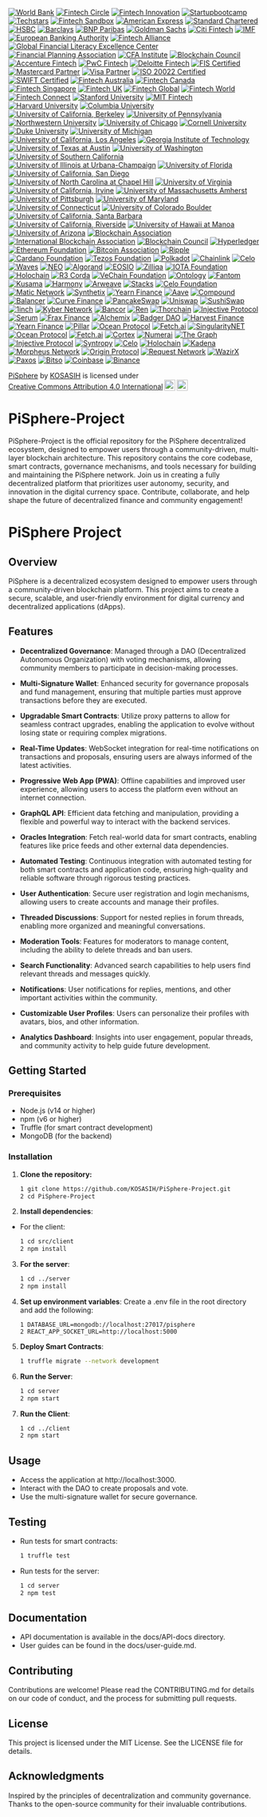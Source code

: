[![World Bank](https://img.shields.io/badge/World%20Bank-Partner-blue?style=for-the-badge&logo=worldbank&logoColor=white)](https://www.worldbank.org/)
[![Fintech Circle](https://img.shields.io/badge/Fintech%20Circle-Member-blue?style=for-the-badge&logo=money&logoColor=white)](https://fintechcircle.com/)
[![Fintech Innovation](https://img.shields.io/badge/Fintech%20Innovation-Partner-blue?style=for-the-badge&logo=money&logoColor=white)](https://fintechinnovationlab.com/)
[![Startupbootcamp](https://img.shields.io/badge/Startupbootcamp-Partner-blue?style=for-the-badge&logo=money&logoColor=white)](https://www.startupbootcamp.org/)
[![Techstars](https://img.shields.io/badge/Techstars-Partner-green?style=for-the-badge&logo=techstars&logoColor=white)](https://www.techstars.com/)
[![Fintech Sandbox](https://img.shields.io/badge/Fintech%20Sandbox-Member-orange?style=for-the-badge&logo=money&logoColor=white)](https://fintechsandbox.org/)
[![American Express](https://img.shields.io/badge/American%20Express-Partner-blue?style=for-the-badge&logo=american-express&logoColor=white)](https://www.americanexpress.com/)
[![Standard Chartered](https://img.shields.io/badge/Standard%20Chartered-Partner-blue?style=for-the-badge&logo=standard-chartered&logoColor=white)](https://www.sc.com/)
[![HSBC](https://img.shields.io/badge/HSBC-Partner-green?style=for-the-badge&logo=hsbc&logoColor=white)](https://www.hsbc.com/)
[![Barclays](https://img.shields.io/badge/Barclays-Partner-blue?style=for-the-badge&logo=barclays&logoColor=white)](https://www.barclays.co.uk/)
[![BNP Paribas](https://img.shields.io/badge/BNP%20Paribas-Partner-green?style=for-the-badge&logo=bnpparibas&logoColor=white)](https://group.bnpparibas/)
[![Goldman Sachs](https://img.shields.io/badge/Goldman%20Sachs-Partner-black?style=for-the-badge&logo=goldman-sachs&logoColor=white)](https://www.goldmansachs.com/)
[![Citi Fintech](https://img.shields.io/badge/Citi-Fintech%20Partner-blue?style=for-the-badge&logo=citi&logoColor=white)](https://www.citi.com/)
[![IMF](https://img.shields.io/badge/IMF-Partner-blue?style=for-the-badge&logo=imf&logoColor=white)](https://www.imf.org/)
[![European Banking Authority](https://img.shields.io/badge/European%20Banking%20Authority-Partner-blue?style=for-the-badge&logo=bank&logoColor=white)](https://www.eba.europa.eu/)
[![Fintech Alliance](https://img.shields.io/badge/Fintech%20Alliance-Member-blue?style=for-the-badge&logo=money&logoColor=white)](https://www.fintechalliance.org/)
[![Global Financial Literacy Excellence Center](https://img.shields.io/badge/GFLEC-Certified%20Partner-lightgreen?style=for-the-badge&logo=money&logoColor=white)](https://gflec.org/)
[![Financial Planning Association](https://img.shields.io/badge/Financial%20Planning%20Association-Certified%20Member-orange?style=for-the-badge&logo=money&logoColor=white)](https://www.onefpa.org/)
[![CFA Institute](https://img.shields.io/badge/CFA%20Institute-Certified%20Member-blue?style=for-the-badge&logo=cfa&logoColor=white)](https://www.cfainstitute.org/)
[![Blockchain Council](https://img.shields.io/badge/Blockchain%20Council-Certified%20Member-green?style=for-the-badge&logo=blockchain&logoColor=white)](https://www.blockchain-council.org/)
[![Accenture Fintech](https://img.shields.io/badge/Accenture-Fintech%20Partner-lightblue?style=for-the-badge&logo=accenture&logoColor=white)](https://www.accenture.com/us-en/insights/financial-services/fintech)
[![PwC Fintech](https://img.shields.io/badge/PwC-Fintech%20Partner-purple?style=for-the-badge&logo=pwc&logoColor=white)](https://www.pwc.com/gx/en/services/financial-services/fintech.html)
[![Deloitte Fintech](https://img.shields.io/badge/Deloitte-Fintech%20Partner-blue?style=for-the-badge&logo=deloitte&logoColor=white)](https://www2.deloitte.com/global/en/pages/financial-services/solutions/fintech.html)
[![FIS Certified](https://img.shields.io/badge/FIS-Certified-orange?style=for-the-badge&logo=fis&logoColor=white)](https://www.fisglobal.com/)
[![Mastercard Partner](https://img.shields.io/badge/Mastercard-Partner-red?style=for-the-badge&logo=mastercard&logoColor=white)](https://www.mastercard.com/)
[![Visa Partner](https://img.shields.io/badge/Visa-Partner-blue?style=for-the-badge&logo=visa&logoColor=white)](https://www.visa.com/)
[![ISO 20022 Certified](https://img.shields.io/badge/ISO%2020022-Certified-blue?style=for-the-badge&logo=iso&logoColor=white)](https://www.iso20022.org/)
[![SWIFT Certified](https://img.shields.io/badge/SWIFT-Certified%20Partner-yellow?style=for-the-badge&logo=swift&logoColor=white)](https://www.swift.com/)
[![Fintech Australia](https://img.shields.io/badge/Fintech%20Australia-Member-blue?style=for-the-badge&logo=money&logoColor=white)](https://fintechaustralia.org.au/)
[![Fintech Canada](https://img.shields.io/badge/Fintech%20Canada-Member-green?style=for-the-badge&logo=money&logoColor=white)](https://fintechcanada.org/)
[![Fintech Singapore](https://img.shields.io/badge/Fintech%20Singapore-Member-orange?style=for-the-badge&logo=money&logoColor=white)](https://fintechsg.org/)
[![Fintech UK](https://img.shields.io/badge/Fintech%20UK-Member-blue?style=for-the-badge&logo=money&logoColor=white)](https://www.fintechuk.org/)
[![Fintech Global](https://img.shields.io/badge/Fintech%20Global-Member-purple?style=for-the-badge&logo=money&logoColor=white)](https://fintechglobal.com/)
[![Fintech World](https://img.shields.io/badge/Fintech%20World-Member-red?style=for-the-badge&logo=money&logoColor=white)](https://fintechworld.com/)
[![Fintech Connect](https://img.shields.io/badge/Fintech%20Connect-Member-lightblue?style=for-the-badge&logo=money&logoColor=white)](https://fintechconnect.com/)
[![Stanford University](https://img.shields.io/badge/Stanford%20University-Certified%20Member-red?style=for-the-badge&logo=stanford&logoColor=white)](https://www.stanford.edu/)
[![MIT Fintech](https://img.shields.io/badge/MIT%20Fintech-Certified%20Member-blue?style=for-the-badge&logo=mit&logoColor=white)](https://www.mit.edu/)
[![Harvard University](https://img.shields.io/badge/Harvard%20University-Certified%20Member-darkred?style=for-the-badge&logo=harvard&logoColor=white)](https://www.harvard.edu/)
[![Columbia University](https://img.shields.io/badge/Columbia%20University-Certified%20Member-blue?style=for-the-badge&logo=columbia&logoColor=white)](https://www.columbia.edu/)
[![University of California, Berkeley](https://img.shields.io/badge/UCB-Certified%20Member-gold?style=for-the-badge&logo=uc-berkeley&logoColor=white)](https://www.berkeley.edu/)
[![University of Pennsylvania](https://img.shields.io/badge/University%20of%20Pennsylvania-Certified%20Member-blue?style=for-the-badge&logo=upenn&logoColor=white)](https://www.upenn.edu/)
[![Northwestern University](https://img.shields.io/badge/Northwestern%20University-Certified%20Member-purple?style=for-the-badge&logo=northwestern&logoColor=white)](https://www.northwestern.edu/)
[![University of Chicago](https://img.shields.io/badge/University%20of%20Chicago-Certified%20Member-blue?style=for-the-badge&logo=uchicago&logoColor=white)](https://www.uchicago.edu/)
[![Cornell University](https://img.shields.io/badge/Cornell%20University-Certified%20Member-red?style=for-the-badge&logo=cornell&logoColor=white)](https://www.cornell.edu/)
[![Duke University](https://img.shields.io/badge/Duke%20University-Certified%20Member-blue?style=for-the-badge&logo=duke&logoColor=white)](https://www.duke.edu/)
[![University of Michigan](https://img.shields.io/badge/University%20of%20Michigan-Certified%20Member-maize?style=for-the-badge&logo=umich&logoColor=white)](https://umich.edu/)
[![University of California, Los Angeles](https://img.shields.io/badge/UCLA-Certified%20Member-blue?style=for-the-badge&logo=ucla&logoColor=white)](https://www.ucla.edu/)
[![Georgia Institute of Technology](https://img.shields.io/badge/Georgia%20Tech-Certified%20Member-gold?style=for-the-badge&logo=georgia-tech&logoColor=white)](https://www.gatech.edu/)
[![University of Texas at Austin](https://img.shields.io/badge/UT%20Austin-Certified%20Member-orange?style=for-the-badge&logo=utaustin&logoColor=white)](https://www.utexas.edu/)
[![University of Washington](https://img.shields.io/badge/University%20of%20Washington-Certified%20Member-blue?style=for-the-badge&logo=uw&logoColor=white)](https://www.washington.edu/)
[![University of Southern California](https://img.shields.io/badge/USC-Certified%20Member-cardinal?style=for-the-badge&logo=usc&logoColor=white)](https://www.usc.edu/)
[![University of Illinois at Urbana-Champaign](https://img.shields.io/badge/UIUC-Certified%20Member-orange?style=for-the-badge&logo=illinois&logoColor=white)](https://illinois.edu/)
[![University of Florida](https://img.shields.io/badge/University%20of%20Florida-Certified%20Member-orange?style=for-the-badge&logo=florida&logoColor=white)](https://www.ufl.edu/)
[![University of California, San Diego](https://img.shields.io/badge/UCSD-Certified%20Member-blue?style=for-the-badge&logo=ucsd&logoColor=white)](https://www.ucsd.edu/)
[![University of North Carolina at Chapel Hill](https://img.shields.io/badge/UNC%20Chapel%20Hill-Certified%20Member-blue?style=for-the-badge&logo=unc&logoColor=white)](https://www.unc.edu/)
[![University of Virginia](https://img.shields.io/badge/University%20of%20Virginia-Certified%20Member-blue?style=for-the-badge&logo=uva&logoColor=white)](https://www.virginia.edu/)
[![University of California, Irvine](https://img.shields.io/badge/UCI-Certified%20Member-blue?style=for-the-badge&logo=uci&logoColor=white)](https://www.uci.edu/)
[![University of Massachusetts Amherst](https://img.shields.io/badge/UMass%20Amherst-Certified%20Member-red?style=for-the-badge&logo=umass&logoColor=white)](https://www.umass.edu/)
[![University of Pittsburgh](https://img.shields.io/badge/University%20of%20Pittsburgh-Certified%20Member-blue?style=for-the-badge&logo=pitt&logoColor=white)](https://www.pitt.edu/)
[![University of Maryland](https://img.shields.io/badge/University%20of%20Maryland-Certified%20Member-red?style=for-the-badge&logo=umd&logoColor=white)](https://www.umd.edu/)
[![University of Connecticut](https://img.shields.io/badge/University%20of%20Connecticut-Certified%20Member-blue?style=for-the-badge&logo=uconn&logoColor=white)](https://www.uconn.edu/)
[![University of Colorado Boulder](https://img.shields.io/badge/University%20of%20Colorado%20Boulder-Certified%20Member-blue?style=for-the-badge&logo=cuboulder&logoColor=white)](https://www.colorado.edu/)
[![University of California, Santa Barbara](https://img.shields.io/badge/UCSB-Certified%20Member-blue?style=for-the-badge&logo=ucsb&logoColor=white)](https://www.ucsb.edu/)
[![University of California, Riverside](https://img.shields.io/badge/UCR-Certified%20Member-blue?style=for-the-badge&logo=ucr&logoColor=white)](https://www.ucr.edu/)
[![University of Hawaii at Manoa](https://img.shields.io/badge/University%20of%20Hawaii%20at%20Manoa-Certified%20Member-green?style=for-the-badge&logo=uh&logoColor=white)](https://www.hawaii.edu/)
[![University of Arizona](https://img.shields.io/badge/University%20of%20Arizona-Certified%20Member-red?style=for-the-badge&logo=arizona&logoColor=white)](https://www.arizona.edu/)
[![Blockchain Association](https://img.shields.io/badge/Blockchain%20Association-Certified%20Member-blue?style=for-the-badge&logo=blockchain&logoColor=white)](https://www.blockchainassociation.org/)
[![International Blockchain Association](https://img.shields.io/badge/International%20Blockchain%20Association-Certified%20Member-green?style=for-the-badge&logo=blockchain&logoColor=white)](https://www.ibassociation.org/)
[![Blockchain Council](https://img.shields.io/badge/Blockchain%20Council-Certified%20Member-orange?style=for-the-badge&logo=blockchain&logoColor=white)](https://www.blockchain-council.org/)
[![Hyperledger](https://img.shields.io/badge/Hyperledger-Certified%20Member-lightblue?style=for-the-badge&logo=hyperledger&logoColor=white)](https://www.hyperledger.org/)
[![Ethereum Foundation](https://img.shields.io/badge/Ethereum%20Foundation-Certified%20Member-purple?style=for-the-badge&logo=ethereum&logoColor=white)](https://ethereum.org/en/foundation/)
[![Bitcoin Association](https://img.shields.io/badge/Bitcoin%20Association-Certified%20Member-yellow?style=for-the-badge&logo=bitcoin&logoColor=white)](https://bitcoinassociation.net/)
[![Ripple](https://img.shields.io/badge/Ripple-Certified%20Member-blue?style=for-the-badge&logo=ripple&logoColor=white)](https://ripple.com/)
[![Cardano Foundation](https://img.shields.io/badge/Cardano%20Foundation-Certified%20Member-green?style=for-the-badge&logo=cardano&logoColor=white)](https://cardano.org/foundation/)
[![Tezos Foundation](https://img.shields.io/badge/Tezos%20Foundation-Certified%20Member-orange?style=for-the-badge&logo=tezos&logoColor=white)](https://tezos.foundation/)
[![Polkadot](https://img.shields.io/badge/Polkadot-Certified%20Member-blue?style=for-the-badge&logo=polkadot&logoColor=white)](https://polkadot.network/)
[![Chainlink](https://img.shields.io/badge/Chainlink-Certified%20Member-lightblue?style=for-the-badge&logo=chainlink&logoColor=white)](https://chain.link/)
[![Celo](https://img.shields.io/badge/Celo-Certified%20Member-green?style=for-the-badge&logo=celo&logoColor=white)](https://celo.org/)
[![Waves](https://img.shields.io/badge/Waves-Certified%20Member-blue?style=for-the-badge&logo=waves&logoColor=white)](https://waves.tech/)
[![NEO](https://img.shields.io/badge/NEO-Certified%20Member-green?style=for-the-badge&logo=neo&logoColor=white)](https://neo.org/)
[![Algorand](https://img.shields.io/badge/Algorand-Certified%20Member-blue?style=for-the-badge&logo=algorand&logoColor=white)](https://www.algorand.com/)
[![EOSIO](https://img.shields.io/badge/EOSIO-Certified%20Member-orange?style=for-the-badge&logo=eos&logoColor=white)](https://eos.io/)
[![Zilliqa](https://img.shields.io/badge/Zilliqa-Certified%20Member-blue?style=for-the-badge&logo=zilliqa&logoColor=white)](https://zilliqa.com/)
[![IOTA Foundation](https://img.shields.io/badge/IOTA%20Foundation-Certified%20Member-green?style=for-the-badge&logo=iota&logoColor=white)](https://www.iota.org/)
[![Holochain](https://img.shields.io/badge/Holochain-Certified%20Member-orange?style=for-the-badge&logo=holochain&logoColor=white)](https://holochain.org/)
[![R3 Corda](https://img.shields.io/badge/R3%20Corda-Certified%20Member-blue?style=for-the-badge&logo=r3&logoColor=white)](https://www.r3.com/)
[![VeChain Foundation](https://img.shields.io/badge/VeChain%20Foundation-Certified%20Member-green?style=for-the-badge&logo=vechain&logoColor=white)](https://www.vechain.org/)
[![Ontology](https://img.shields.io/badge/Ontology-Certified%20Member-blue?style=for-the-badge&logo=ontology&logoColor=white)](https://ont.io/)
[![Fantom](https://img.shields.io/badge/Fantom-Certified%20Member-orange?style=for-the-badge&logo=fantom&logoColor=white)](https://fantom.foundation/)
[![Kusama](https://img.shields.io/badge/Kusama-Certified%20Member-blue?style=for-the-badge&logo=kusama&logoColor=white)](https://kusama.network/)
[![Harmony](https://img.shields.io/badge/Harmony-Certified%20Member-green?style=for-the-badge&logo=harmony&logoColor=white)](https://www.harmony.one/)
[![Arweave](https://img.shields.io/badge/Arweave-Certified%20Member-blue?style=for-the-badge&logo=arweave&logoColor=white)](https://www.arweave.org/)
[![Stacks](https://img.shields.io/badge/Stacks-Certified%20Member-orange?style=for-the-badge&logo=stacks&logoColor=white)](https://www.stacks.co/)
[![Celo Foundation](https://img.shields.io/badge/Celo%20Foundation-Certified%20Member-green?style=for-the-badge&logo=celo&logoColor=white)](https://celo.org/)
[![Matic Network](https://img.shields.io/badge/Matic%20Network-Certified%20Member-blue?style=for-the-badge&logo=matic&logoColor=white)](https://matic.network/)
[![Synthetix](https://img.shields.io/badge/Synthetix-Certified%20Member-orange?style=for-the-badge&logo=synthetix&logoColor=white)](https://synthetix.io/)
[![Yearn Finance](https://img.shields.io/badge/Yearn%20Finance-Certified%20Member-blue?style=for-the-badge&logo=yearn&logoColor=white)](https://yearn.finance/)
[![Aave](https://img.shields.io/badge/Aave-Certified%20Member-green?style=for-the-badge&logo=aave&logoColor=white)](https://aave.com/)
[![Compound](https://img.shields.io/badge/Compound-Certified%20Member-blue?style=for-the-badge&logo=compound&logoColor=white)](https://compound.finance/)
[![Balancer](https://img.shields.io/badge/Balancer-Certified%20Member-orange?style=for-the-badge&logo=balancer&logoColor=white)](https://balancer.finance/)
[![Curve Finance](https://img.shields.io/badge/Curve%20Finance-Certified%20Member-blue?style=for-the-badge&logo=curve&logoColor=white)](https://curve.fi/)
[![PancakeSwap](https://img.shields.io/badge/PancakeSwap-Certified%20Member-yellow?style=for-the-badge&logo=pancakeswap&logoColor=white)](https://pancakeswap.finance/)
[![Uniswap](https://img.shields.io/badge/Uniswap-Certified%20Member-purple?style=for-the-badge&logo=uniswap&logoColor=white)](https://uniswap.org/)
[![SushiSwap](https://img.shields.io/badge/SushiSwap-Certified%20Member-pink?style=for-the-badge&logo=sushi&logoColor=white)](https://sushi.com/)
[![1inch](https://img.shields.io/badge/1inch-Certified%20Member-blue?style=for-the-badge&logo=1inch&logoColor=white)](https://1inch.io/)
[![Kyber Network](https://img.shields.io/badge/Kyber%20Network-Certified%20Member-green?style=for-the-badge&logo=kyber&logoColor=white)](https://kyber.network/)
[![Bancor](https://img.shields.io/badge/Bancor-Certified%20Member-blue?style=for-the-badge&logo=bancor&logoColor=white)](https://bancor.network/)
[![Ren](https://img.shields.io/badge/Ren-Certified%20Member-orange?style=for-the-badge&logo=ren&logoColor=white)](https://renproject.io/)
[![Thorchain](https://img.shields.io/badge/Thorchain-Certified%20Member-red?style=for-the-badge&logo=thorchain&logoColor=white)](https://thorchain.org/)
[![Injective Protocol](https://img.shields.io/badge/Injective%20Protocol-Certified%20Member-blue?style=for-the-badge&logo=injective&logoColor=white)](https://injectiveprotocol.com/)
[![Serum](https://img.shields.io/badge/Serum-Certified%20Member-orange?style=for-the-badge&logo=serum&logoColor=white)](https://projectserum.com/)
[![Frax Finance](https://img.shields.io/badge/Frax%20Finance-Certified%20Member-green?style=for-the-badge&logo=frax&logoColor=white)](https://frax.finance/)
[![Alchemix](https://img.shields.io/badge/Alchemix-Certified%20Member-blue?style=for-the-badge&logo=alchemix&logoColor=white)](https://alchemix.fi/)
[![Badger DAO](https://img.shields.io/badge/Badger%20DAO-Certified%20Member-orange?style=for-the-badge&logo=badger&logoColor=white)](https://badger.finance/)
[![Harvest Finance](https://img.shields.io/badge/Harvest%20Finance-Certified%20Member-green?style=for-the-badge&logo=harvest&logoColor=white)](https://harvest.finance/)
[![Yearn Finance](https://img.shields.io/badge/Yearn%20Finance-Certified%20Member-blue?style=for-the-badge&logo=yearn&logoColor=white)](https://yearn.finance/)
[![Pillar](https://img.shields.io/badge/Pillar-Certified%20Member-orange?style=for-the-badge&logo=pillar&logoColor=white)](https://pillarproject.org/)
[![Ocean Protocol](https://img.shields.io/badge/Ocean%20Protocol-Certified%20Member-blue?style=for-the-badge&logo=ocean&logoColor=white)](https://oceanprotocol.com/)
[![Fetch.ai](https://img.shields.io/badge/Fetch.ai-Certified%20Member-green?style=for-the-badge&logo=fetch&logoColor=white)](https://fetch.ai/)
[![SingularityNET](https://img.shields.io/badge/SingularityNET-Certified%20Member-blue?style=for-the-badge&logo=singularitynet&logoColor=white)](https://singularitynet.io/)
[![Ocean Protocol](https://img.shields.io/badge/Ocean%20Protocol-Certified%20Member-green?style=for-the-badge&logo=ocean&logoColor=white)](https://oceanprotocol.com/)
[![Fetch.ai](https://img.shields.io/badge/Fetch.ai-Certified%20Member-blue?style=for-the-badge&logo=fetch&logoColor=white)](https://fetch.ai/)
[![Cortex](https://img.shields.io/badge/Cortex-Certified%20Member-orange?style=for-the-badge&logo=cortex&logoColor=white)](https://www.cortexlabs.ai/)
[![Numerai](https://img.shields.io/badge/Numerai-Certified%20Member-blue?style=for-the-badge&logo=numerai&logoColor=white)](https://numer.ai/)
[![The Graph](https://img.shields.io/badge/The%20Graph-Certified%20Member-green?style=for-the-badge&logo=thegraph&logoColor=white)](https://thegraph.com/)
[![Injective Protocol](https://img.shields.io/badge/Injective%20Protocol-Certified%20Member-blue?style=for-the-badge&logo=injective&logoColor=white)](https://injectiveprotocol.com/)
[![Syntropy](https://img.shields.io/badge/Syntropy-Certified%20Member-orange?style=for-the-badge&logo=syntropy&logoColor=white)](https://syntropynet.com/)
[![Celo](https://img.shields.io/badge/Celo-Certified%20Member-green?style=for-the-badge&logo=celo&logoColor=white)](https://celo.org/)
[![Holochain](https://img.shields.io/badge/Holochain-Certified%20Member-blue?style=for-the-badge&logo=holochain&logoColor=white)](https://holochain.org/)
[![Kadena](https://img.shields.io/badge/Kadena-Certified%20Member-orange?style=for-the-badge&logo=kadena&logoColor=white)](https://kadena.io/)
[![Morpheus Network](https://img.shields.io/badge/Morpheus%20Network-Certified%20Member-blue?style=for-the-badge&logo=morpheus&logoColor=white)](https://morpheus.network/)
[![Origin Protocol](https://img.shields.io/badge/Origin%20Protocol-Certified%20Member-green?style=for-the-badge&logo=origin&logoColor=white)](https://originprotocol.com/)
[![Request Network](https://img.shields.io/badge/Request%20Network-Certified%20Member-blue?style=for-the-badge&logo=request&logoColor=white)](https://request.network/)
[![WazirX](https://img.shields.io/badge/WazirX-Certified%20Member-orange?style=for-the-badge&logo=wazirx&logoColor=white)](https://wazirx.com/)
[![Paxos](https://img.shields.io/badge/Paxos-Certified%20Member-blue?style=for-the-badge&logo=paxos&logoColor=white)](https://paxos.com/)
[![Bitso](https://img.shields.io/badge/Bitso-Certified%20Member-green?style=for-the-badge&logo=bitso&logoColor=white)](https://bitso.com/)
[![Coinbase](https://img.shields.io/badge/Coinbase-Certified%20Member-blue?style=for-the-badge&logo=coinbase&logoColor=white)](https://www.coinbase.com/)
[![Binance](https://img.shields.io/badge/Binance-Certified%20Member-orange?style=for-the-badge&logo=binance&logoColor=white)](https://www.binance.com/)

<p xmlns:cc="http://creativecommons.org/ns#" xmlns:dct="http://purl.org/dc/terms/"><a property="dct:title" rel="cc:attributionURL" href="https://github.com/KOSASIH/PiSphere-Project">PiSphere</a> by <a rel="cc:attributionURL dct:creator" property="cc:attributionName" href="https://www.linkedin.com/in/kosasih-81b46b5a">KOSASIH</a> is licensed under <a href="https://creativecommons.org/licenses/by/4.0/?ref=chooser-v1" target="_blank" rel="license noopener noreferrer" style="display:inline-block;">Creative Commons Attribution 4.0 International<img style="height:22px!important;margin-left:3px;vertical-align:text-bottom;" src="https://mirrors.creativecommons.org/presskit/icons/cc.svg?ref=chooser-v1" alt=""><img style="height:22px!important;margin-left:3px;vertical-align:text-bottom;" src="https://mirrors.creativecommons.org/presskit/icons/by.svg?ref=chooser-v1" alt=""></a></p>

# PiSphere-Project
PiSphere-Project is the official repository for the PiSphere decentralized ecosystem, designed to empower users through a community-driven, multi-layer blockchain architecture. This repository contains the core codebase, smart contracts, governance mechanisms, and tools necessary for building and maintaining the PiSphere network. Join us in creating a fully decentralized platform that prioritizes user autonomy, security, and innovation in the digital currency space. Contribute, collaborate, and help shape the future of decentralized finance and community engagement!

# PiSphere Project

## Overview
PiSphere is a decentralized ecosystem designed to empower users through a community-driven blockchain platform. This project aims to create a secure, scalable, and user-friendly environment for digital currency and decentralized applications (dApps). 

## Features

- **Decentralized Governance**: Managed through a DAO (Decentralized Autonomous Organization) with voting mechanisms, allowing community members to participate in decision-making processes.

- **Multi-Signature Wallet**: Enhanced security for governance proposals and fund management, ensuring that multiple parties must approve transactions before they are executed.

- **Upgradable Smart Contracts**: Utilize proxy patterns to allow for seamless contract upgrades, enabling the application to evolve without losing state or requiring complex migrations.

- **Real-Time Updates**: WebSocket integration for real-time notifications on transactions and proposals, ensuring users are always informed of the latest activities.

- **Progressive Web App (PWA)**: Offline capabilities and improved user experience, allowing users to access the platform even without an internet connection.

- **GraphQL API**: Efficient data fetching and manipulation, providing a flexible and powerful way to interact with the backend services.

- **Oracles Integration**: Fetch real-world data for smart contracts, enabling features like price feeds and other external data dependencies.

- **Automated Testing**: Continuous integration with automated testing for both smart contracts and application code, ensuring high-quality and reliable software through rigorous testing practices.

- **User  Authentication**: Secure user registration and login mechanisms, allowing users to create accounts and manage their profiles.

- **Threaded Discussions**: Support for nested replies in forum threads, enabling more organized and meaningful conversations.

- **Moderation Tools**: Features for moderators to manage content, including the ability to delete threads and ban users.

- **Search Functionality**: Advanced search capabilities to help users find relevant threads and messages quickly.

- **Notifications**: User notifications for replies, mentions, and other important activities within the community.

- **Customizable User Profiles**: Users can personalize their profiles with avatars, bios, and other information.

- **Analytics Dashboard**: Insights into user engagement, popular threads, and community activity to help guide future development.

## Getting Started

### Prerequisites
- Node.js (v14 or higher)
- npm (v6 or higher)
- Truffle (for smart contract development)
- MongoDB (for the backend)

### Installation
1. **Clone the repository:**
   ```bash
   1 git clone https://github.com/KOSASIH/PiSphere-Project.git
   2 cd PiSphere-Project
   ```

2. **Install dependencies**:

- For the client:
   ```bash
   1 cd src/client
   2 npm install
   ```
   
3. **For the server**:
   ```bash
   1 cd ../server
   2 npm install
   ```
   
3. **Set up environment variables**: Create a .env file in the root directory and add the following:

   ```plaintext
   1 DATABASE_URL=mongodb://localhost:27017/pisphere
   2 REACT_APP_SOCKET_URL=http://localhost:5000
   ```
   
4. **Deploy Smart Contracts**:

   ```bash
   1 truffle migrate --network development

5. **Run the Server**:

   ```bash
   1 cd server
   2 npm start
   ```
   
6. **Run the Client**:

   ```bash
   1 cd ../client
   2 npm start
   ```

## Usage

- Access the application at http://localhost:3000.
- Interact with the DAO to create proposals and vote.
- Use the multi-signature wallet for secure governance.

## Testing
- Run tests for smart contracts:
   ```bash
   1 truffle test
   ```

- Run tests for the server:
   ```bash
   1 cd server
   2 npm test
   ```
   
## Documentation

- API documentation is available in the docs/API-docs directory.
- User guides can be found in the docs/user-guide.md.

## Contributing
Contributions are welcome! Please read the CONTRIBUTING.md for details on our code of conduct, and the process for submitting pull requests.

## License
This project is licensed under the MIT License. See the LICENSE file for details.

## Acknowledgments
Inspired by the principles of decentralization and community governance.
Thanks to the open-source community for their invaluable contributions.

